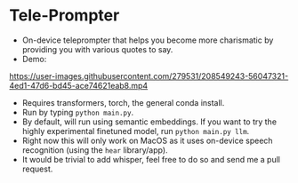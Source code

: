 # Tele-Prompter

* On-device teleprompter that helps you become more charismatic by providing you with various quotes to say.
* Demo:

https://user-images.githubusercontent.com/279531/208549243-56047321-4ed1-47d6-bd45-ace74621eab8.mp4

* Requires transformers, torch, the general conda install.
* Run by typing `python main.py`. 
* By default, will run using semantic embeddings. If you want to try the highly experimental finetuned model, run `python main.py llm`.
* Right now this will only work on MacOS as it uses on-device speech recognition (using the `hear` library/app).
* It would be trivial to add whisper, feel free to do so and send me a pull request.


